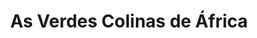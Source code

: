 ---
ref: sol-030-0050
title: ["As Verdes Colinas de África"]
author_name: ["Infante do Carmo"]
publisher: ["Livros do Brasil"]
year: "unknown date"
origin: ["Portugal"]
formats: ["book-cover"]
disciplines: ["graphic-design"]
tags:
layout: artifact
status: null
published: false
int_published: false
image_count:
date_added: 2023-06-16
batch:
---